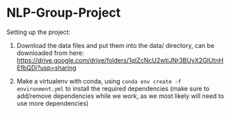 # NLP-Group-Project

Setting up the project:

1. Download the data files and put them into the data/ directory, can be downloaded from here: https://drive.google.com/drive/folders/1qIZcNcU2wtiJNr3BUyX2GIUtnHEfbQDi?usp=sharing

2. Make a virtualenv with conda, using ``` conda env create -f environment.yml ``` to install the required dependencies (make sure to add/remove dependencies while we work, as we most likely will need to use more dependencies)



